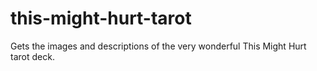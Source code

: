 # this-might-hurt-tarot
Gets the images and descriptions of the very wonderful This Might Hurt tarot deck. 
